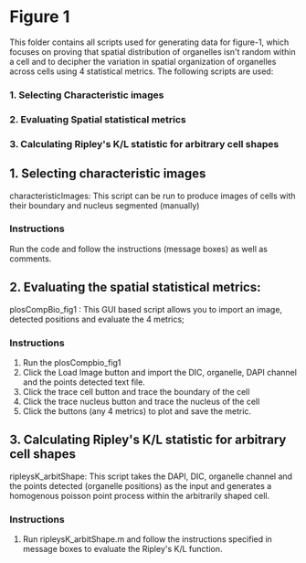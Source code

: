 # Figure 1
This folder contains all scripts used for generating data for figure-1, which focuses on proving that spatial distribution of organelles isn't random within a cell and to decipher the variation in spatial organization of organelles across cells using 4 statistical metrics. The following scripts are used:
### 1. Selecting Characteristic images
### 2. Evaluating Spatial statistical metrics
### 3. Calculating Ripley's K/L statistic for arbitrary cell shapes

## 1. Selecting characteristic images
characteristicImages: This script can be run to produce images of cells with their boundary and nucleus segmented (manually)

### Instructions
Run the code and follow the instructions (message boxes) as well as comments. 

## 2. Evaluating the spatial statistical metrics: 
plosCompBio_fig1 : This GUI based script allows you to import an image, detected positions and evaluate the 4 metrics; 

### Instructions
1. Run the plosCompbio_fig1 
2. Click the Load Image button and import the DIC, organelle, DAPI channel and the points detected text file.
3. Click the trace cell button and trace the boundary of the cell
4. Click the trace nucleus button and trace the nucleus of the cell
5. Click the buttons (any 4 metrics) to plot and save the metric. 

## 3. Calculating Ripley's K/L statistic for arbitrary cell shapes
ripleysK_arbitShape: This script takes the DAPI, DIC, organelle channel and the points detected (organelle positions) as the input and generates a homogenous poisson point process within the arbitrarily shaped cell. 

### Instructions
1. Run ripleysK_arbitShape.m and follow the instructions specified in message boxes to evaluate the Ripley's K/L function. 





